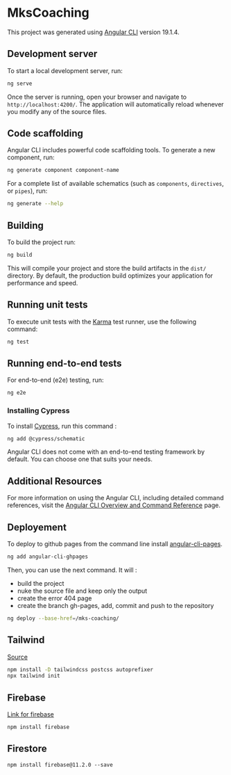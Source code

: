 # MksCoaching

This project was generated using [Angular CLI](https://github.com/angular/angular-cli) version 19.1.4.

## Development server

To start a local development server, run:

```bash
ng serve
```

Once the server is running, open your browser and navigate to `http://localhost:4200/`. The application will automatically reload whenever you modify any of the source files.

## Code scaffolding

Angular CLI includes powerful code scaffolding tools. To generate a new component, run:

```bash
ng generate component component-name
```

For a complete list of available schematics (such as `components`, `directives`, or `pipes`), run:

```bash
ng generate --help
```

## Building

To build the project run:

```bash
ng build
```

This will compile your project and store the build artifacts in the `dist/` directory. By default, the production build optimizes your application for performance and speed.

## Running unit tests

To execute unit tests with the [Karma](https://karma-runner.github.io) test runner, use the following command:

```bash
ng test
```

## Running end-to-end tests

For end-to-end (e2e) testing, run:

```bash
ng e2e
```

### Installing Cypress

To install [Cypress](https://docs.cypress.io/app/end-to-end-testing/writing-your-first-end-to-end-test), run this command :

```bash
ng add @cypress/schematic
```

Angular CLI does not come with an end-to-end testing framework by default. You can choose one that suits your needs.

## Additional Resources

For more information on using the Angular CLI, including detailed command references, visit the [Angular CLI Overview and Command Reference](https://angular.dev/tools/cli) page.


## Deployement

To deploy to github pages from the command line install [angular-cli-pages](https://www.npmjs.com/package/angular-cli-ghpages).

```bash
ng add angular-cli-ghpages
```

Then, you can use the next command. It will : 
- build the project
- nuke the source file and keep only the output
- create the error 404 page
- create the branch gh-pages, add, commit and push to the repository

```bash
ng deploy --base-href=/mks-coaching/
```

## Tailwind

[Source](https://angular.fr/technical/tailwind)

```bash
npm install -D tailwindcss postcss autoprefixer
npx tailwind init
```

## Firebase 

[Link for firebase](https://firebase.google.com/docs/web/setup?authuser=0&hl=fr)

```bash
npm install firebase
```

## Firestore

```
npm install firebase@11.2.0 --save
```

